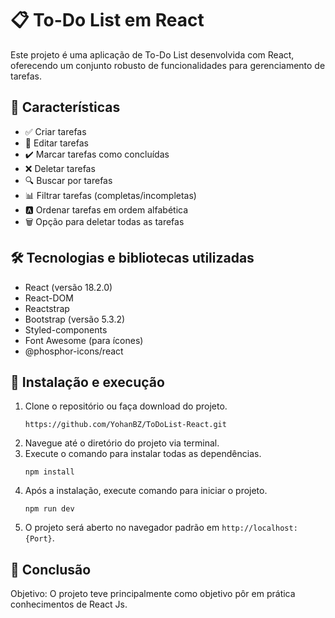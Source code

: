 # 📋 To-Do List em React

Este projeto é uma aplicação de To-Do List desenvolvida com React, oferecendo um conjunto robusto de funcionalidades para gerenciamento de tarefas.

## 🌟 Características

- ✅ Criar tarefas
- 📝 Editar tarefas
- ✔️ Marcar tarefas como concluídas
- ❌ Deletar tarefas
- 🔍 Buscar por tarefas
- 📊 Filtrar tarefas (completas/incompletas)
- 🅰️ Ordenar tarefas em ordem alfabética
- 🗑️ Opção para deletar todas as tarefas

## 🛠 Tecnologias e bibliotecas utilizadas

- React (versão 18.2.0)
- React-DOM
- Reactstrap
- Bootstrap (versão 5.3.2)
- Styled-components
- Font Awesome (para ícones)
- @phosphor-icons/react

## 🚀 Instalação e execução

1. Clone o repositório ou faça download do projeto.
   ```
   https://github.com/YohanBZ/ToDoList-React.git
   ```
2. Navegue até o diretório do projeto via terminal.
3. Execute o comando para instalar todas as dependências.
    ```
    npm install
    ```
4. Após a instalação, execute comando para iniciar o projeto.
   ```
   npm run dev
   ```
5. O projeto será aberto no navegador padrão em `http://localhost:{Port}`.

## 📝 Conclusão

 Objetivo: O projeto teve principalmente como objetivo pôr em prática conhecimentos de React Js.

